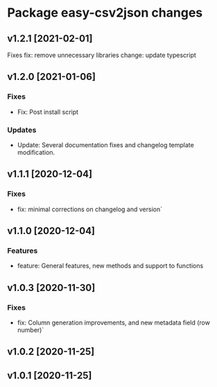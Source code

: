 # Package easy-csv2json changes

## v1.2.1 [2021-02-01]

Fixes
fix: remove unnecessary libraries
change: update typescript

## v1.2.0 [2021-01-06]

### Fixes

- Fix: Post install script

### Updates

- Update: Several documentation fixes and changelog template modification.

## v1.1.1 [2020-12-04]

### Fixes

- fix: minimal corrections on changelog and version`

## v1.1.0 [2020-12-04]

### Features

- feature: General features, new methods and support to functions

## v1.0.3 [2020-11-30]

### Fixes

- fix: Column generation improvements, and new metadata field (row number)`

## v1.0.2 [2020-11-25]

## v1.0.1 [2020-11-25]
